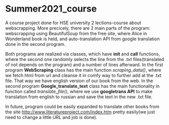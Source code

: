 # Summer2021_course
A course project done for HSE university 2 lections-course about webscrapping.
More precicely, there are 2 main parts of the program: webscrapping using BeautifulSoup from the free site, where Alice in Wonderland book is held, and auto-translation API from google translation done in the second program.

Both programs are realized via classes, which have __init__ and __call__ functions, where the second one randomly selects the line from the .txt files(translated of not depends on the program) and a number of lines afterward.
In the first program **WebScraping** class has the main function *scraping_data()*, where we fetch html from url and cleanse it in comfy way to further add at the .txt file. That way we have english version of our book from the web.
In the second program **Google_translate_text** class has the main functionality in function called *translate_file()*, where we use **googletrans API** to make translation from english to russian and save the text in the new .txt file.
 
In future, program could be easily expanded to translate other books from the site http://www.literatureproject.com/index.htm pretty easily(we just need to change a little URL and job is done).
